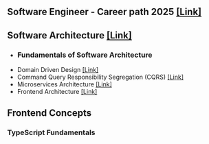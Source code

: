 ## Software Engineer - Career path 2025 [[Link]](https://github.com/vfzapata/TechDocs/blob/main/docs/career-path.md)
## Software Architecture [[Link]](https://github.com/vfzapata/TechDocs/tree/main/docs/software-architecture)
- ### Fundamentals of Software Architecture
- Domain Driven Design [[Link]](https://github.com/vfzapata/TechDocs/blob/main/docs/software-architecture/Domain-Driven-Design.md)
- Command Query Responsibility Segregation (CQRS) [[Link]](https://github.com/vfzapata/TechDocs/blob/main/docs/software-architecture/Command-Query-Responsibility-Segregation.md)
- Microservices Architecture [[Link]](https://github.com/vfzapata/TechDocs/blob/main/docs/software-architecture/Microservices-Architecture.md)
- Frontend Architecture [[Link]](https://github.com/vfzapata/TechDocs/blob/main/docs/software-architecture/Frontend-Architecture.md)

## Frontend Concepts
### TypeScript Fundamentals
